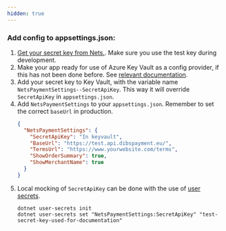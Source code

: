 ```yaml
---
hidden: true
---
```


### Add config to appsettings.json:

1. [Get your secret key from Nets.](https://developer.nexigroup.com/nexi-checkout/en-EU/docs/access-your-integration-keys/). Make sure you use the test key during development.
2. Make your app ready for use of Azure Key Vault as a config provider, if this has not been done before. See [relevant documentation](/altinn-studio/reference/configuration/secrets/).
3. Add your secret key to Key Vault, with the variable name `NetsPaymentSettings--SecretApiKey`. This way it will override `SecretApiKey` in `appsettings.json`.
4. Add `NetsPaymentSettings` to your `appsettings.json`. Remember to set the correct `baseUrl` in production.
    ```json
    {
      "NetsPaymentSettings": {
        "SecretApiKey": "In keyvault",
        "BaseUrl": "https://test.api.dibspayment.eu/",
        "TermsUrl": "https://www.yourwebsite.com/terms",
        "ShowOrderSummary": true,
        "ShowMerchantName": true
      }
    }
    ```
5. Local mocking of `SecretApiKey` can be done with the use of [user secrets](https://learn.microsoft.com/en-us/aspnet/core/security/app-secrets?view=aspnetcore-8.0&tabs=windows).
   ```
   dotnet user-secrets init
   dotnet user-secrets set "NetsPaymentSettings:SecretApiKey" "test-secret-key-used-for-documentation"